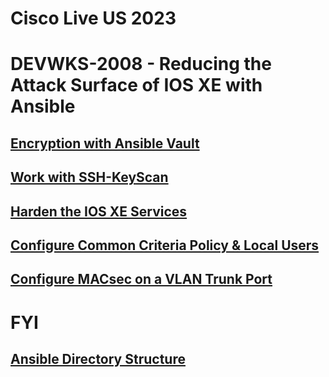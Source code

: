 # Cisco Live US 2023
# DEVWKS-2008 - Reducing the Attack Surface of IOS XE with Ansible


## [Encryption with Ansible Vault](/01-Ansible_Vault.md)

## [Work with SSH-KeyScan](/02-SSH_Keys.md)

## [Harden the IOS XE Services](/03-Harden_Services.md)

## [Configure Common Criteria Policy & Local Users](/04-Local_Auth.md)

## [Configure MACsec on a VLAN Trunk Port](/05-MACsec_PSK.md)
  
# FYI
  
## [Ansible Directory Structure](/Directory_Structure.md)